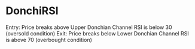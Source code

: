 # DonchiRSI

Entry:
Price breaks above Upper Donchian Channel
RSI is below 30 (oversold condition)
Exit:
Price breaks below Lower Donchian Channel
RSI is above 70 (overbought condition)
